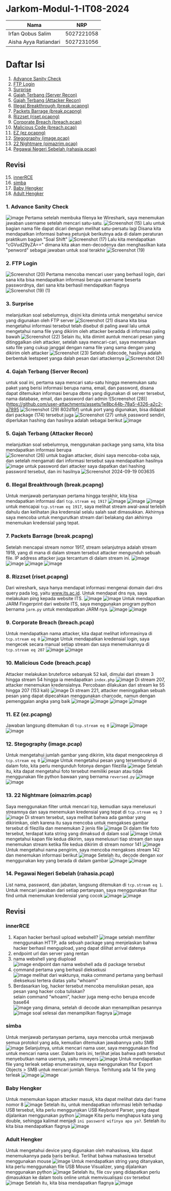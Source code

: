 # Jarkom-Modul-1-IT08-2024

| Nama          | NRP          |
| ------------- | ------------ |
| Irfan Qobus Salim | 5027221058 |
| Aisha Ayya Ratiandari | 5027231056 |

# Daftar Isi

1. [Advance Sanity Check](#1-advance-sanity-check)
2. [FTP Login](#2-ftp-login)
3. [Surprise](#3-surprise)
4. [Gajah Terbang (Server Recon)](#4-gajah-terbang-server-recon)
5. [Gajah Terbang (Attacker Recon)](#5-gajah-terbang-attacker-recon)
6. [Illegal Breakthrough (break.pcapng)](#6-illegal-breakthrough-breakpcapng)
7. [Packets Barrage (break.pcapng)](#7-packets-barrage-breakpcapng)
8. [Rizzset (riset.pcapng)](#8-rizzset-risetpcapng)
9. [Corporate Breach (breach.pcap)](#9-corporate-breach-breachpcap)
10. [Malicious Code (breach.pcap)](#10-malicious-code-breachpcap)
11. [EZ (ez.pcapng)](#11-ez-ezpcapng)
12. [Stegography (image.pcap)](#12-stegography-imagepcap)
13. [22 Nightmare (oimazrim.pcap)](#13-22-nightmare-oimazrimpcap)
14. [Pegawai Negeri Sebelah (rahasia.pcap)](#14-pegawai-negeri-sebelah-rahasiapcap)

## Revisi
15. [innerRCE](#innerrce)
16. [simba](#simba)
17. [Baby Hengker](#baby-hengker)
18. [Adult Hengker](#adult-hengker)

### 1. Advance Sanity Check
![image](https://github.com/user-attachments/assets/f9946ff3-7f82-435a-89ac-1a3bed12c644)
Pertama setelah membuka filenya ke Wireshark, saya menemukan jawaban username setelah mencari satu-satu.
![Screenshot (15)](https://github.com/user-attachments/assets/3cdcbcb9-adf6-45c0-8516-e0e0675c1925)
Lalu untuk bagian nama file dapat dicari dengan melihat satu-persatu lagi
Disana kita mendapatkan informasi bahwa petunjuk berikutnya ada di dalam peraturan praktikum bagian "Soal Shift"
![Screenshot (17)](https://github.com/user-attachments/assets/3074517a-56d1-4008-a727-7497a9f8a646)
Lalu kita mendapatkan "cGVud29yZA==" dimana kita akan men-decodenya dan menghasilkan kata "penword" sebagai jawaban untuk soal terakhir
![Screenshot (19)](https://github.com/user-attachments/assets/cc4de6dd-ad3c-45f7-9f66-d53510a097be)

### 2. FTP Login
![Screenshot (20)](https://github.com/user-attachments/assets/5044a37a-6667-42d5-b6c1-44932cb91bcf)
Pertama mencoba mencari user yang berhasil login, dari sana kita bisa mendapatkan informasi berupa username beserta passwordnya, dari sana kita berhasil mendapatkan flagnya
![Screenshot (19) (1)](https://github.com/user-attachments/assets/e6b54950-ddec-4730-ae19-ce7c41a21297)

### 3. Surprise
melanjutkan soal sebelumnya, disini kita diminta untuk mengetahui service yang digunakan oleh FTP server
![Screenshot (21)](https://github.com/user-attachments/assets/382ca43e-795d-4f25-8b32-305860853daf)
disana kita bisa mengetahui informasi tersebut telah disebut di paling awal
lalu untuk mengetahui nama file yang dikirim oleh attacker beradda di informasi paling bawah
![Screenshot (22)](https://github.com/user-attachments/assets/b532b773-39e5-40e5-9252-0e4661467679)
Selain itu, kita dimint auntuk mencari pesan yang ditinggalkan oleh attacker,
setelah saya mencari-cari, saya menemukan satu file yang cukup janggal dengan nama file yang sama dengan yang dikirim oleh attacker
![Screenshot (23)](https://github.com/user-attachments/assets/34081683-d9f6-4dfc-9588-dd02e426a547)
Setelah didecode, hasilnya adalah berbentuk leetspeet yanga dalah pesan dari attackernya
![Screenshot (24)](https://github.com/user-attachments/assets/ebab4cd2-eb4c-4467-bdce-eb6b90ae383f)

### 4. Gajah Terbang (Server Recon)
untuk soal ini, pertama saya mencari satu-satu hingga menemukan satu paket yang berisi informasi berupa nama, email, dan password, disana dapat ditemukan informasi berupa dbms yang digunakan di server tersebut, nama database, email, dan password dari admin
![Screenshot (28)](https://github.com/user-attachments/assets/1e8bc44b-78a5-4326-a2c2-a7895
![Screenshot (29)](https://github.com/user-attachments/assets/4939a533-2ae5-4a3e-aaf4-49a2799bc575)
802d1bf)
untuk port yang digunakan, bisa didapat dari package (174) tersebut juga
![Screenshot (27)](https://github.com/user-attachments/assets/750287bb-c217-4458-a8a3-557b60b9e451)
untuk password sendiri, diperlukan hashing dan hasilnya adalah sebagai berikut
![image](https://github.com/user-attachments/assets/1db2165d-c75f-43e9-9bf9-6693206b1056)

### 5. Gajah Terbang (Attacker Recon)
melanjutkan soal sebelumnya, menggunakan package yang sama, kita bisa mendapatkan informasi berupa <br>
![Screenshot (26)](https://github.com/user-attachments/assets/31fd5099-46d8-47f5-b6ac-2023e807ff5a)
untuk bagian attacker, disini saya mencoba-coba saja, dan setelah mengamati dari informasi tersebut saya mendapatkan hasilnya
![image](https://github.com/user-attachments/assets/694caa7e-a4c2-466f-8117-c8b1a64baf63)
untuk password dari attacker saya dapatkan dari hashing password tersebut, dan ini hasilnya
![Screenshot 2024-09-19 003635](https://github.com/user-attachments/assets/eb82051d-64a6-4358-8cce-ddce1be59543)

### 6. Illegal Breakthrough (break.pcapng)
Untuk menjawab pertanyaan pertama hingga terakhir, kita bisa mendapatkan informasi dari `tcp.stream eq 1917`
![image](https://github.com/user-attachments/assets/9c92d715-5622-4fe4-b073-20a314fc3753)
![image](https://github.com/user-attachments/assets/e799e963-21ee-4e0d-9013-9a9e80b606f2)
![image](https://github.com/user-attachments/assets/182d8867-1a3c-43aa-a783-cac73b8ce2fa)
untuk mencapai `tcp.stream eq 1917`, saya melihat stream awal-awal terlebih dahulu dan kelihatan jika kredensial selalu salah saat dimasukkan. Akhirnya saya mencoba untuk mengurutkan stream dari belakang dan akhirnya menemukan kredensial yang tepat.

### 7. Packets Barrage (break.pcapng)
Setelah mencapai stream nomor 1917, stream selanjutnya adalah stream 1918, yang di mana di dalam stream tersebut attacker mengunduh sebuah file. IP address attacker juga tercantum di dalam stream ini.
![image](https://github.com/user-attachments/assets/26c7dbd1-d8b0-44b6-8387-9b61a7ee2b9e)
![image](https://github.com/user-attachments/assets/f5084c8a-2a57-400b-9c04-db98ebe4be7f)
![image](https://github.com/user-attachments/assets/5adeb7f6-c0fd-41d0-aac7-2472550f89a8)
![image](https://github.com/user-attachments/assets/19d965d7-3739-4c7f-abee-43da9be2522b)

### 8. Rizzset (riset.pcapng)
Dari wireshark, saya hanya mendapat informasi mengenai domain dari dns query pada log, yaitu www.its.ac.id. Untuk mendapat dns nya, saya melakukan ping kepada website ITS.
![image](https://github.com/user-attachments/assets/d990ce8f-12a1-4718-a9cb-f745b274d169)
![image](https://github.com/user-attachments/assets/283c16e2-ed1c-47c7-9f86-5aa26094b891)
Untuk mendapatkan JARM Fingerprint dari website ITS, saya menggunakan program python bernama `jarm.py` untuk mendapatkan JARM nya.
![image](https://github.com/user-attachments/assets/8130002b-c380-42f8-abf2-141aafbebf2a)
![image](https://github.com/user-attachments/assets/a21abce5-41e8-41f9-82cb-170af6787a75)

### 9. Corporate Breach (breach.pcap)
Untuk mendapatkan nama attacker, kita dapat melihat informasinya di `tcp.stream eq 0`
![image](https://github.com/user-attachments/assets/74a0136b-acca-42ce-ba67-5b490fb10316)
Untuk mendapatkan kredensial login, saya mengecek secara manual setiap stream dan saya menemukannya di `tcp.stream eq 207`
![image](https://github.com/user-attachments/assets/abe47863-0cdd-447a-865f-923d9998573e)
![image](https://github.com/user-attachments/assets/9663c278-545b-4d5a-a2a1-d7f6ea3ff971)

### 10. Malicious Code (breach.pcap)
Attacker melakukan bruteforce sebanyak 52 kali, dimulai dari stream 3 hingga stream 54 hingga ia mendapatkan `index.php`
![image](https://github.com/user-attachments/assets/006aecad-b327-4437-9f78-4d66b69e833c)
Di stream 207, attacker menemukan kredensialnya. Percobaan dilakukan dari stream ke 55 hingga 207 (153 kali)
![image](https://github.com/user-attachments/assets/885d9ae8-c123-4b27-a485-f40fba4b4e59)
Di stream 221, attacker meninggalkan sebuah pesan yang dapat dipecahkan menggunakan charcode, namun dengan pemenggalan angka yang baik
![image](https://github.com/user-attachments/assets/f5240607-d937-4dfe-b0de-2351b32aca15)
![image](https://github.com/user-attachments/assets/39083cab-12b2-477f-aae3-ef9c80985508)
![image](https://github.com/user-attachments/assets/04c707c1-15e2-4bc2-a085-1df83519a4b2)
![image](https://github.com/user-attachments/assets/47e5a8e8-bcc4-4d0e-957a-7fa5db0cc24b)

### 11. EZ (ez.pcapng)
Jawaban langsung ditemukan di `tcp.stream eq 0`
![image](https://github.com/user-attachments/assets/8e3e30ea-964f-4668-a47b-ef9f2d928646)
![image](https://github.com/user-attachments/assets/fc5b2903-b3c7-4aa7-a00e-a95191673d12)
![image](https://github.com/user-attachments/assets/b2983813-9232-4e28-9422-cc925cefadcb)

### 12. Stegography (image.pcap)
Untuk mengetahui jumlah gambar yang dikirim, kita dapat mengeceknya di `tcp.stream eq 0`
![image](https://github.com/user-attachments/assets/fcd2b941-dd87-49ca-8eb1-52d9874a42da)
Untuk mengetahui pesan yang tersembunyi di dalam foto, kita perlu mengunduh fotonya dengan filezilla
![image](https://github.com/user-attachments/assets/51613226-7a15-4319-b40b-fe358f7f6d6e)
Setelah itu, kita dapat mengetahui foto tersebut memiliki pesan atau tidak menggunakan file python bawaan yang bernama `reversed.py`
![image](https://github.com/user-attachments/assets/fc1b3827-e4a1-4a39-b6c2-02fe5061833a)
![image](https://github.com/user-attachments/assets/38fdd95f-220e-4ba1-a903-56a932adc098)

### 13. 22 Nightmare (oimazrim.pcap)
Saya menggunakan filter untuk mencari tcp, kemudian saya menelusuri streamnya dan saya menemukan kredensial yang tepat di `tcp.stream eq 3`
![image](https://github.com/user-attachments/assets/7cb1b610-d517-4143-9902-c51e1aaa91cd)
Di stream tersebut, saya melihat bahwa ada gambar yang dikirimkan, oleh karena itu saya mencoba untuk mengakses gambar tersebut di filezilla dan menemukan 2 jenis file
![image](https://github.com/user-attachments/assets/208b3adf-a147-4368-abf5-658e2b4f6acb)
Di dalam file foto tersebut, terdapat kata string yang dimaksud di dalam soal
![image](https://github.com/user-attachments/assets/e9ceb007-a510-4865-91e8-faaeff6d4b84)
Untuk mengetahui kapan file kedua dikirim, saya menelusuri tiap stream dan saya menemukan stream ketika file kedua dikirim di stream nomor 141
![image](https://github.com/user-attachments/assets/1a34a933-545c-41b6-88e6-3ba45824ef80)
Untuk mengetahui nama pengirim, saya mencoba mengakses stream 142 dan menemukan informasi berikut
![image](https://github.com/user-attachments/assets/13d97a77-0935-4b5f-b0e5-2c869dcdfb66)
Setelah itu, decode dengan xor menggunakan key yang berada di dalam gambar
![image](https://github.com/user-attachments/assets/a95bab2d-cb4e-420d-a13a-01a5a97e9385)
![image](https://github.com/user-attachments/assets/bdbfed38-43de-40ec-83cf-27cde5c225c9)

### 14. Pegawai Negeri Sebelah (rahasia.pcap)
List nama, password, dan jabatan, langsung ditemukan di `tcp.stream eq 1`. Untuk mencari jawaban dari setiap pertanyaan, saya menggunakan fitur find untuk menemukan kredensial yang cocok
![image](https://github.com/user-attachments/assets/8dab55c7-85d4-4d7a-b607-53dde00f2d28)
![image](https://github.com/user-attachments/assets/7d157b48-2bb9-436f-90b4-b3cca842c7e7)

## Revisi

### innerRCE
1. Kapan hacker berhasil upload webshell?
    ![image](https://github.com/user-attachments/assets/ff071d28-7dc9-4df5-a421-c1de32fe6edc)
    setelah memfilter menggunakan HTTP, ada sebuah package yang menjelaskan bahwa hacker berhasil mengupload, yang dapat dilihat arrival datenya     
2. endpoint url dan server yang rentan
3. nama webshell yang diupload    
     ![image](https://github.com/user-attachments/assets/09fc1bf1-deac-49c8-b292-5429cb970f7c)
    endpoint dan nama webshell ada di package tersebut    
4. command pertama yang berhasil dieksekusi    
    ![image](https://github.com/user-attachments/assets/fe572e0c-47cd-4fd3-98e8-a4182304c20b)
    melihat dari waktunya, maka command pertama yang berhasil dieksekusi tertera diatas yaitu “whoami”    
5. Berdasarkan log, hacker tersebut mencoba menuliskan pesan, apa pesan yang hacker coba tuliskan?    
    selain command “whoami”, hacker juga meng-echo berupa encode base64    
    ![image](https://github.com/user-attachments/assets/956c72a7-0612-4ccc-ba3c-16fcbdf2a473)
    yang dimana, setelah di decode akan menampilkan pesannya    
   ![image](https://github.com/user-attachments/assets/ccc3313d-403e-41c3-ada2-7a9dca3227e2)
soal selesai dan menampilkan flagnya
![image](https://github.com/user-attachments/assets/a8f89d25-bd63-4881-be8d-0aa730b1604c)

### simba
Untuk menjawab pertanyaan pertama, saya mencoba untuk menjawab semua protokol yang ada, kemudian ditemukan jawabannya yaitu SMB
![image](https://github.com/user-attachments/assets/020795d5-c919-4355-a5c4-878198b82939)
Selanjutnya, untuk mencari nama user, saya menggunakan find untuk mencari nama user. Dalam baris ini, terlihat jelas bahwa path tersebut menyebutkan nama usernya, yaitu mmeyers
![image](https://github.com/user-attachments/assets/b33a2679-7f03-47d6-8ac2-319df2a87ed1)
Untuk mendapatkan file yang terleak setiap enumerasinya, saya menggunakan fitur Export Objects > SMB untuk mencari jumlah filenya. Terhitung ada 14 file yang terleak
![image](https://github.com/user-attachments/assets/57b669f7-6866-43ac-a9a3-8f295ba1e16d)
![image](https://github.com/user-attachments/assets/e12d88b3-fec8-4429-b179-081e07088811)

### Baby Hengker
Untuk menemukan kapan attacker masuk, kita dapat melihat data dari frame nomor 8
![image](https://github.com/user-attachments/assets/6ddce9da-e649-4739-92dc-6cc9269693c8)
Setelah itu, untuk mendapatkan informasi lebih terhadap USB tersebut, kita perlu menggunakan USB Keyboard Parser, yang dapat dijalankan menggunakan python
![image](https://github.com/user-attachments/assets/b1ff9667-29f8-4e96-812f-2d9e77e321c0)
Kita perlu menghapus kata yang double, sehingga kalimat menjadi `ini password wifinya apa ya?`. Setelah itu kita bisa mendapatkan flagnya
![image](https://github.com/user-attachments/assets/9352f3aa-beca-4cda-8a2b-dae428a3008b)

### Adult Hengker
Untuk mengetahui device yang digunakan oleh mahasiswa, kita dapat menemukannya pada baris berikut. Terlihat bahwa mahasiswa tersebut menggunakan mouse
![image](https://github.com/user-attachments/assets/b79ae857-98b7-430c-ba8c-2329d33e4cb6)
Untuk mendapatkan string yang ditanyakan, kita perlu menggunakan file USB Mouse Visualizer, yang dijalankan menggunakan python
![image](https://github.com/user-attachments/assets/a0cc1ecb-0abc-4513-b4db-761aca946e7a)
Setelah itu, file csv yang didapatkan perlu dimasukkan ke dalam tools online untuk memvisualisasi csv tersebut
![image](https://github.com/user-attachments/assets/edeaec1f-d3f1-4300-af96-3242954376d7)
Setelah itu, kita bisa mendapatkan flagnya
![image](https://github.com/user-attachments/assets/ec938981-f412-4327-aeaa-e6b08aefd6fd)










